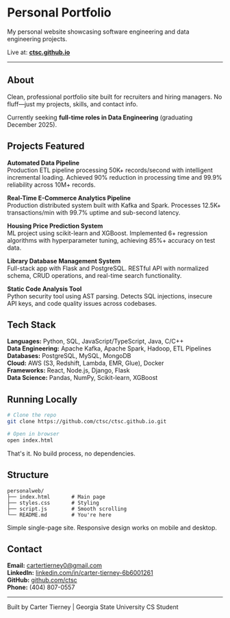 # Personal Portfolio

My personal website showcasing software engineering and data engineering projects.

Live at: **[ctsc.github.io](https://ctsc.github.io)**

---

## About

Clean, professional portfolio site built for recruiters and hiring managers. No fluff—just my projects, skills, and contact info.

Currently seeking **full-time roles in Data Engineering** (graduating December 2025).

## Projects Featured

**Automated Data Pipeline**  
Production ETL pipeline processing 50K+ records/second with intelligent incremental loading. Achieved 90% reduction in processing time and 99.9% reliability across 10M+ records.

**Real-Time E-Commerce Analytics Pipeline**  
Production distributed system built with Kafka and Spark. Processes 12.5K+ transactions/min with 99.7% uptime and sub-second latency.

**Housing Price Prediction System**  
ML project using scikit-learn and XGBoost. Implemented 6+ regression algorithms with hyperparameter tuning, achieving 85%+ accuracy on test data.

**Library Database Management System**  
Full-stack app with Flask and PostgreSQL. RESTful API with normalized schema, CRUD operations, and real-time search functionality.

**Static Code Analysis Tool**  
Python security tool using AST parsing. Detects SQL injections, insecure API keys, and code quality issues across codebases.

## Tech Stack

**Languages:** Python, SQL, JavaScript/TypeScript, Java, C/C++  
**Data Engineering:** Apache Kafka, Apache Spark, Hadoop, ETL Pipelines  
**Databases:** PostgreSQL, MySQL, MongoDB  
**Cloud:** AWS (S3, Redshift, Lambda, EMR, Glue), Docker  
**Frameworks:** React, Node.js, Django, Flask  
**Data Science:** Pandas, NumPy, Scikit-learn, XGBoost

## Running Locally

```bash
# Clone the repo
git clone https://github.com/ctsc/ctsc.github.io.git

# Open in browser
open index.html
```

That's it. No build process, no dependencies.

## Structure

```
personalweb/
├── index.html       # Main page
├── styles.css       # Styling
├── script.js        # Smooth scrolling
└── README.md        # You're here
```

Simple single-page site. Responsive design works on mobile and desktop.

## Contact

**Email:** cartertierney0@gmail.com  
**LinkedIn:** [linkedin.com/in/carter-tierney-6b6001261](https://www.linkedin.com/in/carter-tierney-6b6001261/)  
**GitHub:** [github.com/ctsc](https://github.com/ctsc)  
**Phone:** (404) 807-0557

---

Built by Carter Tierney | Georgia State University CS Student
